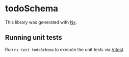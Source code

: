 # todoSchema

This library was generated with [Nx](https://nx.dev).

## Running unit tests

Run `nx test todoSchema` to execute the unit tests via [Vitest](https://vitest.dev/).
